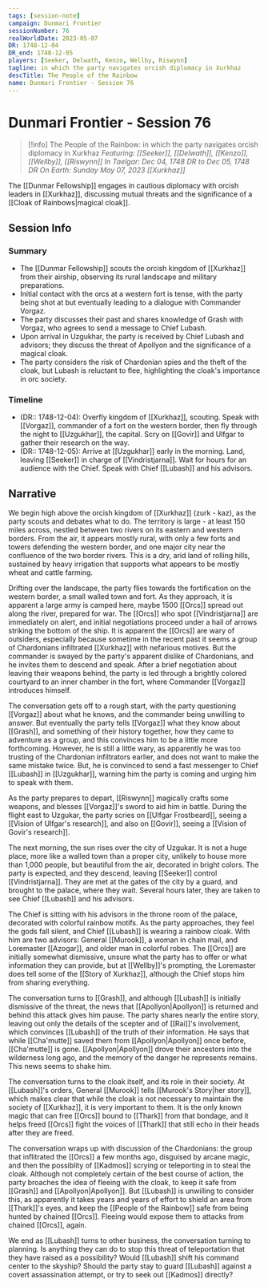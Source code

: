```yaml
---
tags: [session-note]
campaign: Dunmari Frontier
sessionNumber: 76
realWorldDate: 2023-05-07
DR: 1748-12-04
DR_end: 1748-12-05
players: [Seeker, Delwath, Kenzo, Wellby, Riswynn]
tagline: in which the party navigates orcish diplomacy in Xurkhaz
descTitle: The People of the Rainbow
name: Dunmari Frontier - Session 76
---
```

# Dunmari Frontier - Session 76

>[!info] The People of the Rainbow: in which the party navigates orcish diplomacy in Xurkhaz
> *Featuring: [[Seeker]], [[Delwath]], [[Kenzo]], [[Wellby]], [[Riswynn]]*
> *In Taelgar: Dec 04, 1748 DR to Dec 05, 1748 DR*
> *On Earth: Sunday May 07, 2023*
> *[[Xurkhaz]]*

The [[Dunmar Fellowship]] engages in cautious diplomacy with orcish leaders in [[Xurkhaz]], discussing mutual threats and the significance of a [[Cloak of Rainbows|magical cloak]].

## Session Info
### Summary
- The [[Dunmar Fellowship]] scouts the orcish kingdom of [[Xurkhaz]] from their airship, observing its rural landscape and military preparations.
- Initial contact with the orcs at a western fort is tense, with the party being shot at but eventually leading to a dialogue with Commander Vorgaz.
- The party discusses their past and shares knowledge of Grash with Vorgaz, who agrees to send a message to Chief Lubash.
- Upon arrival in Uzgukhar, the party is received by Chief Lubash and advisors; they discuss the threat of Apollyon and the significance of a magical cloak.
- The party considers the risk of Chardonian spies and the theft of the cloak, but Lubash is reluctant to flee, highlighting the cloak's importance in orc society.

### Timeline
- (DR:: 1748-12-04): Overfly kingdom of [[Xurkhaz]], scouting. Speak with [[Vorgaz]], commander of a fort on the western border, then fly through the night to [[Uzgukhar]], the capital. Scry on [[Govir]] and Ulfgar to gather their research on the way. 
- (DR:: 1748-12-05): Arrive at [[Uzgukhar]] early in the morning. Land, leaving [[Seeker]] in charge of [[Vindristjarna]]. Wait for hours for an audience with the Chief. Speak with Chief [[Lubash]] and his advisors. 

## Narrative
We begin high above the orcish kingdom of [[Xurkhaz]] (zurk - kaz), as the party scouts and debates what to do. The territory is large - at least 150 miles across, nestled between two rivers on its eastern and western borders. From the air, it appears mostly rural, with only a few forts and towers defending the western border, and one major city near the confluence of the two border rivers. This is a dry, arid land of rolling hills, sustained by heavy irrigation that supports what appears to be mostly wheat and cattle farming. 

Drifting over the landscape, the party flies towards the fortification on the western border, a small walled town and fort. As they approach, it is apparent a large army is camped here, maybe 1500 [[Orcs]] spread out along the river, prepared for war. The [[Orcs]] who spot [[Vindristjarna]] are immediately on alert, and initial negotiations proceed under a hail of arrows striking the bottom of the ship. It is apparent the [[Orcs]] are wary of outsiders, especially because sometime in the recent past it seems a group of Chardonians infiltrated [[Xurkhaz]] with nefarious motives. But the commander is swayed by the party's apparent dislike of Chardonians, and he invites them to descend and speak. After a brief negotiation about leaving their weapons behind, the party is led through a brightly colored courtyard to an inner chamber in the fort, where Commander [[Vorgaz]] introduces himself. 

The conversation gets off to a rough start, with the party questioning [[Vorgaz]] about what he knows, and the commander being unwilling to answer. But eventually the party tells [[Vorgaz]] what they know about [[Grash]], and something of their history together, how they came to adventure as a group, and this convinces him to be a little more forthcoming. However, he is still a little wary, as apparently he was too trusting of the Chardonian infiltrators earlier, and does not want to make the same mistake twice. But, he is convinced to send a fast messenger to Chief [[Lubash]] in [[Uzgukhar]], warning him the party is coming and urging him to speak with them. 

As the party prepares to depart, [[Riswynn]] magically crafts some weapons, and blesses [[Vorgaz]]'s sword to aid him in battle. During the flight east to Uzgukar, the party scries on [[Ulfgar Frostbeard]], seeing a [[Vision of Ulfgar's research]], and also on [[Govir]], seeing a [[Vision of Govir's research]]. 

The next morning, the sun rises over the city of Uzgukar. It is not a huge place, more like a walled town than a proper city, unlikely to house more than 1,000 people, but beautiful from the air, decorated in bright colors.  The party is expected, and they descend, leaving [[Seeker]] control [[Vindristjarna]]. They are met at the gates of the city by a guard, and brought to the palace, where they wait. Several hours later, they are taken to see Chief [[Lubash]] and his advisors. 

The Chief is sitting with his advisors in the throne room of the palace, decorated with colorful rainbow motifs. As the party approaches, they feel the gods fall silent, and Chief [[Lubash]] is wearing a rainbow cloak. With him are two advisors: General [[Murook]], a woman in chain mail, and Loremaster [[Azogar]], and older man in colorful robes. The [[Orcs]] are initially somewhat dismissive, unsure what the party has to offer or what information they can provide, but at [[Wellby]]'s prompting, the Loremaster does tell some of the [[Story of Xurkhaz]], although the Chief stops him from sharing everything.

The conversation turns to [[Grash]], and although [[Lubash]] is initially dismissive of the threat, the news that [[Apollyon|Apollyon]] is returned and behind this attack gives him pause. The party shares nearly the entire story, leaving out only the details of the scepter and of [[Rai]]'s involvement, which convinces [[Lubash]] of the truth of their information. He says that while [[Cha'mutte]] saved them from [[Apollyon|Apollyon]] once before, [[Cha'mutte]] is gone. [[Apollyon|Apollyon]] drove their ancestors into the wilderness long ago, and the memory of the danger he represents remains. This news seems to shake him.

The conversation turns to the cloak itself, and its role in their society. At [[Lubash]]'s orders, General [[Murook]] tells [[Murook's Story|her story]], which makes clear that while the cloak is not necessary to maintain the society of [[Xurkhaz]], it is very important to them. It is the only known magic that can free [[Orcs]] bound to [[Thark]] from that bondage, and it helps freed [[Orcs]] fight the voices of [[Thark]] that still echo in their heads after they are freed. 

The conversation wraps up with discussion of the Chardonians: the group that inflitrated the [[Orcs]] a few months ago, disguised by arcane magic, and then the possiblity of [[Kadmos]] scrying or teleporting in to steal the cloak. Although not completely certain of the best course of action, the party broaches the idea of fleeing with the cloak, to keep it safe from [[Grash]] and [[Apollyon|Apollyon]]. But [[Lubash]] is unwilling to consider this, as apparently it takes years and years of effort to shield an area from [[Thark]]'s eyes, and keep the [[People of the Rainbow]] safe from being hunted by chained [[Orcs]]. Fleeing would expose them to attacks from chained [[Orcs]], again. 

We end as [[Lubash]] turns to other business, the conversation turning to planning. Is anything they can do to stop this threat of teleportation that they have raised as a possibility? Would [[Lubash]] shift his command center to the skyship? Should the party stay to guard [[Lubash]] against a covert assassination attempt, or try to seek out [[Kadmos]] directly?
